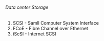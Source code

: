 ###### Data center Storage
1. SCSI - Samll Computer System Interface
2. FCoE - Fibre Channel over Ethernet
3. iScSI - Internet SCSI
